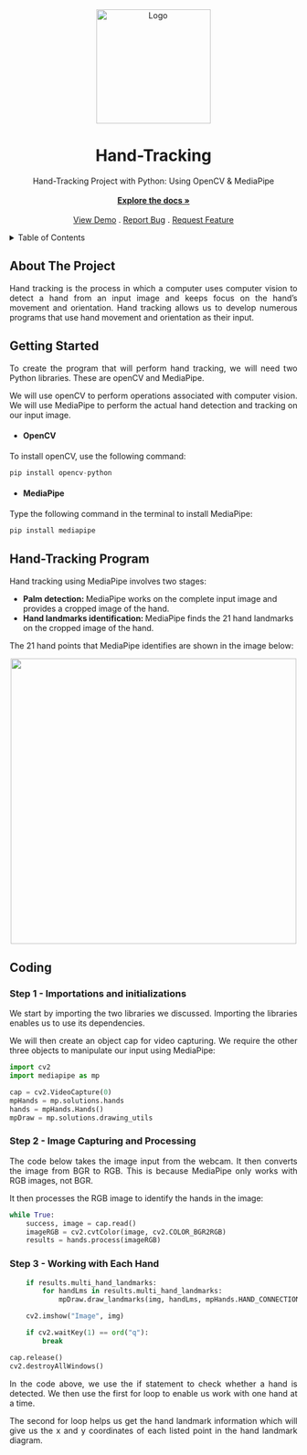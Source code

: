 <!-- PROJECT LOGO -->
<div align="center">

  <img src=https://user-images.githubusercontent.com/54024838/183256056-79fb0350-400e-4f54-b96f-df6587719304.png alt="Logo" width="200">

  <h1 align="center">Hand-Tracking</h1>

  <p align="center">
    Hand-Tracking Project with Python: Using OpenCV &amp; MediaPipe
    <br />
    <br />
    <a href="#"><strong>Explore the docs »</strong></a>
    <br />
    <br />
    <a href="#">View Demo</a>
    .
    <a href="#">Report Bug</a>
    .
    <a href="#">Request Feature</a>
  </p>
</div>

<!-- TABLE OF CONTENTS -->
<details>
  <summary>Table of Contents</summary>
  <ol>
    <li>
      <a href="#about-the-project">About The Project</a>
    </li>
    <li>
      <a href="#getting-started">Getting Started</a>
    </li>
    <li>
      <a href="#coding">Coding</a>
      <ul>
        <li><a href="#step1">Step 1 - Importations and initializations</a></li>
      </ul>
      <ul>
        <li><a href="#step2">Image Capturing and Processing </a></li>
      </ul>
      <ul>
        <li><a href="#step3">Step 3 - Working with Each Hand</a></li>
      </ul>
    </li>
  </ol>
</details>


<!-- ABOUT THE PROJECT -->
## About The Project

<div align = "justify">
  
  Hand tracking is the process in which a computer uses computer vision to detect a hand from an input   image and keeps focus on the hand’s movement and orientation. Hand tracking allows us to develop numerous programs that use hand movement and orientation as their input.
  
</div>



## Getting Started

<div align = "justify">

To create the program that will perform hand tracking, we will need two Python libraries. These are openCV and MediaPipe.

We will use openCV to perform operations associated with computer vision. We will use MediaPipe to perform the actual hand detection and tracking on our input image. 
  
</div>

- #### OpenCV
To install openCV, use the following command:
```python
pip install opencv-python
```

- #### MediaPipe
Type the following command in the terminal to install MediaPipe:
```python
pip install mediapipe
```

## Hand-Tracking Program

Hand tracking using MediaPipe involves two stages:

- <b> Palm detection: </b> MediaPipe works on the complete input image and provides a cropped image of the hand.
- <b> Hand landmarks identification: </b> MediaPipe finds the 21 hand landmarks on the cropped image of the hand.

The 21 hand points that MediaPipe identifies are shown in the image below:

<div align = "center"> 
  <img src = "https://user-images.githubusercontent.com/54024838/183256800-32f786e0-1b57-4ff1-b9b2-f9bd86ba9774.png" width = "500">
</div>

## Coding
### Step 1 - Importations and initializations

<div align = "justify">

We start by importing the two libraries we discussed. Importing the libraries enables us to use its dependencies.

We will then create an object cap for video capturing. We require the other three objects to manipulate our input using MediaPipe:
  
</div>

```python
import cv2
import mediapipe as mp

cap = cv2.VideoCapture(0)
mpHands = mp.solutions.hands
hands = mpHands.Hands()
mpDraw = mp.solutions.drawing_utils
```

### Step 2 - Image Capturing and Processing 

<div align = "justify">

The code below takes the image input from the webcam. It then converts the image from BGR to RGB. This is because MediaPipe only works with RGB images, not BGR.

It then processes the RGB image to identify the hands in the image:
  
</div>

```python
while True:
    success, image = cap.read()
    imageRGB = cv2.cvtColor(image, cv2.COLOR_BGR2RGB)
    results = hands.process(imageRGB)
```

### Step 3 - Working with Each Hand

```python
    if results.multi_hand_landmarks:
        for handLms in results.multi_hand_landmarks:
            mpDraw.draw_landmarks(img, handLms, mpHands.HAND_CONNECTIONS)

    cv2.imshow("Image", img)

    if cv2.waitKey(1) == ord("q"):
        break

cap.release()
cv2.destroyAllWindows()
```

<div align = "justify">

In the code above, we use the if statement to check whether a hand is detected. We then use the first for loop to enable us work with one hand at a time.

The second for loop helps us get the hand landmark information which will give us the x and y coordinates of each listed point in the hand landmark diagram.
  
</div>



